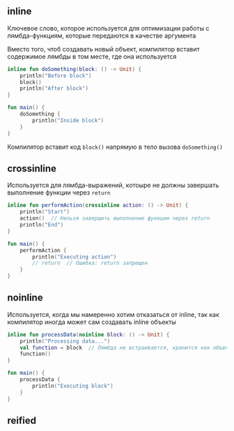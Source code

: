 ## inline

Ключевое слово, которое используется для оптимизации работы с лямбда-функциям, которые передаются в качестве аргумента

Вместо того, чтоб создавать новый объект, компилятор вставит содержимое лямбды в том месте, где она используется 

```kotlin
inline fun doSomething(block: () -> Unit) {
    println("Before block")
    block()
    println("After block")
}

fun main() {
    doSomething {
        println("Inside block")
    }
}

```
Компилятор вставит код `block()` напрямую в тело вызова `doSomething()`

## crossinline 

Используется для лямбда-выражений, котоыре не должны завершать выполнение функции через `return` 

```kotlin
inline fun performAction(crossinline action: () -> Unit) {
    println("Start")
    action()  // Нельзя завершить выполнение функции через return
    println("End")
}

fun main() {
    performAction {
        println("Executing action")
        // return  // Ошибка: return запрещен
    }
}

```

## noinline

Используется, когда мы намеренно хотим отказаться от inline, так как компилятор иногда может сам создавать inline объекты

```kotlin
inline fun processData(noinline block: () -> Unit) {
    println("Processing data...")
    val function = block  // Лямбда не встраивается, хранится как объект
    function()
}

fun main() {
    processData {
        println("Executing block")
    }
}

```

## reified

